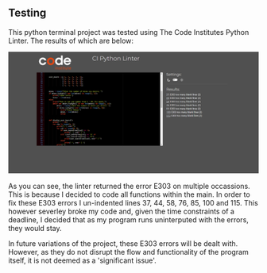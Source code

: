## Testing

This python terminal project was tested using The Code Institutes Python Linter. The results of which are below: 

![Linter](documentation/linter1.png)

As you can see, the linter returned the error E303 on multiple occassions. This is because I decided to code all functions within the main. In order  to fix these E303 errors I un-indented lines 37, 44, 58, 76, 85, 100 and 115. This however severley broke my code and, given the time constraints of a deadline, I decided that as my program runs uninterputed with the errors, they would stay. 

In future variations of the project, these E303 errors will be dealt with. However, as they do not disrupt the flow and functionality of the program itself, it is not deemed as a 'significant issue'.